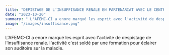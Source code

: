 ```yaml
---
title: "DEPISTAGE DE L’INSUFFISANCE RENALE EN PARTENARIAT AVEC LE CENTRE NATIONAL DE PREVENTION DE TRAITEMENT DE L'INSUFFISANCE RENALE"
date: "2023-10-20"
summary: " L'AFEMC-CI a enore marqué les esprit avec l'activité de despistage de l'insuffisance renale..."
image: "/images/insuffisance.png"
---
```

L'AFEMC-CI a enore marqué les esprit avec l'activité de despistage de l'insuffisance renale.
l'activité c'est soldé par une formation pour éclairer son auditoire sur la maladie.
